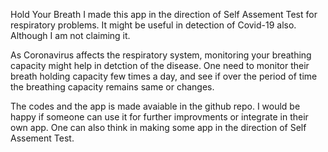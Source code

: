 Hold Your Breath 
I made this app in the direction of Self Assement Test for respiratory problems.
It might be useful in detection of Covid-19 also. Although I am not claiming it.

As Coronavirus affects the respiratory system, monitoring your breathing capacity might help
in detction of the disease. One need to monitor their breath holding capacity few times a day, 
and see if over the period of time the breathing capacity remains same or changes.

The codes and the app is made avaiable in the github repo. 
I would be happy if someone can use it for further improvments or integrate in their own app. 
One can also think in making some app in the direction of Self Assement Test.
